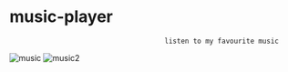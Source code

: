 # music-player
                                          listen to my favourite music
![music](https://github.com/eshanai/music-player/assets/138288820/eaf8ebbf-bb2b-4528-83f5-0a86affd51a8)
![music2](https://github.com/eshanai/music-player/assets/138288820/76f78e45-feb9-49c0-82fb-9b0bb9a9f34d)

